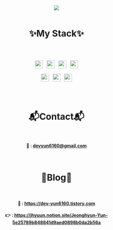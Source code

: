 <div align="center"><img src="https://capsule-render.vercel.app/api?type=waving&color=timeGradient&height=300&section=header&text=JeongHyun_Yun%20&fontSize=60&animation=twinkling&fontAlignY=42"></div>
<br>

# <div align="center">✨My Stack✨</div>

<br>
<br>
<p align="center"><img src="https://img.shields.io/badge/Java-f55354?style=flat-square&logo=Java&logoColor=white" height="25">&nbsp;&nbsp;&nbsp;<img src="https://img.shields.io/badge/JavaScript-ffcc00?style=flat-square&logo=JavaScript&logoColor=white" height="25">&nbsp;&nbsp;&nbsp;<img src="https://img.shields.io/badge/React-61DAFB?style=flat-square&logo=React&logoColor=white" height="25">&nbsp;&nbsp;&nbsp;<img src="https://img.shields.io/badge/Node.js-339933?style=flat-square&logo=Node.js&logoColor=white" height="25"></p>
<p align="center"><img src="https://img.shields.io/badge/SpringBoot-7fc638?style=flat-square&logo=Springboot&logoColor=white" height="25">&nbsp;&nbsp;&nbsp;<img src="https://img.shields.io/badge/Spring-7fc638?style=flat-square&logo=Spring&logoColor=white" height="25">&nbsp;&nbsp;&nbsp;<img src="https://img.shields.io/badge/Oracle-F80000?style=flat-square&logo=Oracle&logoColor=white" height="25"></p>
<br>
<br>

# <div align="center">📬Contact📬</div>

<br>

#### <div align="center">📧 : devyun6160@gmail.com</div>

<br>

# <div align="center">📢Blog📢</div>
<br>

#### <div align="center">📒 : https://dev-yun6160.tistory.com</div>

#### <div align="center">👉 : https://jhyuun.notion.site/Jeonghyun-Yun-5e25789b848841d9aed0898b0da2b56a</div>
